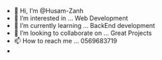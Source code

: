 - 👋 Hi, I’m @Husam-Zanh
- 👀 I’m interested in ... Web Development
- 🌱 I’m currently learning ... BackEnd development
- 💞️ I’m looking to collaborate on ... Great Projects
- 📫 How to reach me ... 0569683719
-  

<!---
Husam-Zanh/Husam-Zanh is a ✨ special ✨ repository because its `README.md` (this file) appears on your GitHub profile.
You can click the Preview link to take a look at your changes.
--->
